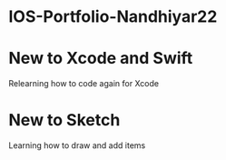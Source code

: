 # IOS-Portfolio-Nandhiyar22
# New to Xcode and Swift
Relearning how to code again for Xcode

# New to Sketch
Learning how to draw and add items


